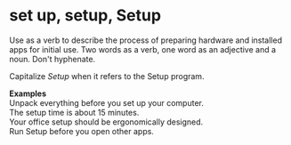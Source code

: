 # set up, setup, Setup

Use as a verb to describe the process of preparing hardware and installed apps for initial use. Two words as a verb, one word as an adjective and a noun. Don't hyphenate.

Capitalize *Setup* when it refers to the Setup program. 

**Examples**  
Unpack everything before you set up your computer.  
The setup time is about 15 minutes.  
Your office setup should be ergonomically designed.  
Run Setup before you open other apps. 
